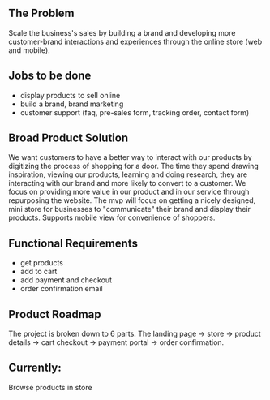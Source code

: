 ## The Problem
Scale the business's sales by building a brand and developing more customer-brand interactions and experiences through the online store (web and mobile).


## Jobs to be done
- display products to sell online
- build a brand, brand marketing
- customer support (faq, pre-sales form, tracking order, contact form)


## Broad Product Solution
We want customers to have a better way to interact with our products by digitizing the process of shopping for a door. The time they spend drawing inspiration, viewing our products, learning and doing research, they are interacting with our brand and more likely to convert to a customer. We focus on providing more value in our product and in our service through repurposing the website. The mvp will focus on getting a nicely designed, mini store for businesses to "communicate" their brand and display their products. Supports mobile view for convenience of shoppers.


## Functional Requirements
- get products
- add to cart
- add payment and checkout
- order confirmation email

## Product Roadmap
The project is broken down to 6 parts. The landing page -> store -> product details -> cart checkout -> payment portal -> order confirmation. 

## Currently: 
 Browse products in store
